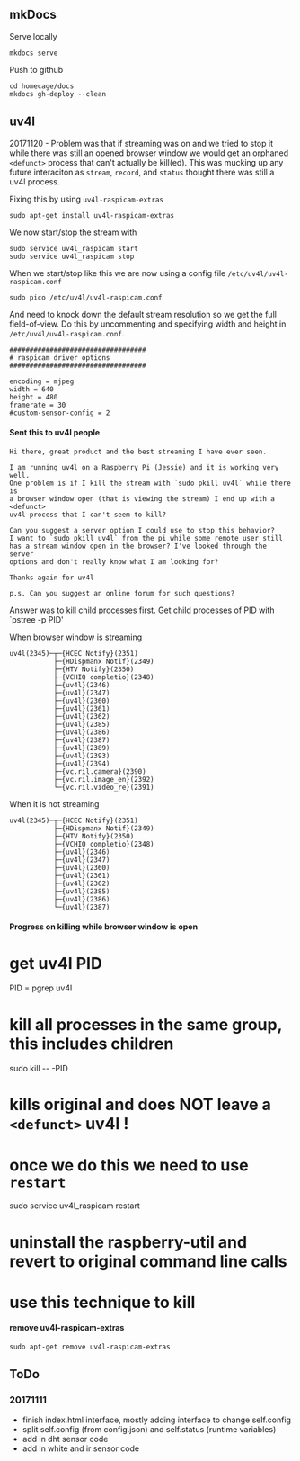 
## mkDocs

Serve locally

    mkdocs serve
    
Push to github

    cd homecage/docs
    mkdocs gh-deploy --clean 

## uv4l

20171120 - Problem was that if streaming was on and we tried to stop it while there was still an opened browser window we would get an orphaned `<defunct>` process that can't actually be kill(ed). This was mucking up any future interaciton as `stream`, `record`, and `status` thought there was still a uv4l process.

Fixing this by using `uv4l-raspicam-extras`

    sudo apt-get install uv4l-raspicam-extras
 
We now start/stop the stream with

    sudo service uv4l_raspicam start
    sudo service uv4l_raspicam stop

When we start/stop like this we are now using a config file `/etc/uv4l/uv4l-raspicam.conf`

    sudo pico /etc/uv4l/uv4l-raspicam.conf
    
And need to knock down the default stream resolution so we get the full field-of-view. Do this by uncommenting and specifying width and height in `/etc/uv4l/uv4l-raspicam.conf`.

```
##################################
# raspicam driver options
##################################

encoding = mjpeg
width = 640
height = 480
framerate = 30
#custom-sensor-config = 2
```

#### Sent this to uv4l people

```
Hi there, great product and the best streaming I have ever seen.

I am running uv4l on a Raspberry Pi (Jessie) and it is working very well.
One problem is if I kill the stream with `sudo pkill uv4l` while there is
a browser window open (that is viewing the stream) I end up with a <defunct>
uv4l process that I can't seem to kill?

Can you suggest a server option I could use to stop this behavior?
I want to `sudo pkill uv4l` from the pi while some remote user still
has a stream window open in the browser? I've looked through the server
options and don't really know what I am looking for?

Thanks again for uv4l

p.s. Can you suggest an online forum for such questions?
```
Answer was to kill child processes first. Get child processes of PID with `pstree -p PID'

When browser window is streaming

```
uv4l(2345)─┬─{HCEC Notify}(2351)
           ├─{HDispmanx Notif}(2349)
           ├─{HTV Notify}(2350)
           ├─{VCHIQ completio}(2348)
           ├─{uv4l}(2346)
           ├─{uv4l}(2347)
           ├─{uv4l}(2360)
           ├─{uv4l}(2361)
           ├─{uv4l}(2362)
           ├─{uv4l}(2385)
           ├─{uv4l}(2386)
           ├─{uv4l}(2387)
           ├─{uv4l}(2389)
           ├─{uv4l}(2393)
           ├─{uv4l}(2394)
           ├─{vc.ril.camera}(2390)
           ├─{vc.ril.image_en}(2392)
           └─{vc.ril.video_re}(2391)
```

When it is not streaming

```
uv4l(2345)─┬─{HCEC Notify}(2351)
           ├─{HDispmanx Notif}(2349)
           ├─{HTV Notify}(2350)
           ├─{VCHIQ completio}(2348)
           ├─{uv4l}(2346)
           ├─{uv4l}(2347)
           ├─{uv4l}(2360)
           ├─{uv4l}(2361)
           ├─{uv4l}(2362)
           ├─{uv4l}(2385)
           ├─{uv4l}(2386)
           └─{uv4l}(2387)
```

#### Progress on killing while browser window is open

# get uv4l PID
PID = pgrep uv4l
# kill all processes in the same group, this includes children
sudo kill -- -PID
# kills original and does NOT leave a `<defunct>` uv4l !
# once we do this we need to use `restart`
sudo service uv4l_raspicam restart
# uninstall the raspberry-util and revert to original command line calls
# use this technique to kill

#### remove uv4l-raspicam-extras

    sudo apt-get remove uv4l-raspicam-extras
    
## ToDo

### 20171111

 - finish index.html interface, mostly adding interface to change self.config
 - split self.config (from config.json) and self.status (runtime variables)
 - add in dht sensor code
 - add in white and ir sensor code

